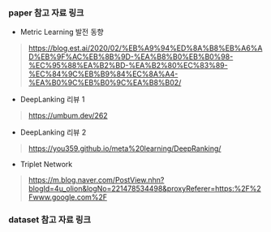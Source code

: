 ### paper 참고 자료 링크

- Metric Learning 발전 동향
> https://blog.est.ai/2020/02/%EB%A9%94%ED%8A%B8%EB%A6%AD%EB%9F%AC%EB%8B%9D-%EA%B8%B0%EB%B0%98-%EC%95%88%EA%B2%BD-%EA%B2%80%EC%83%89-%EC%84%9C%EB%B9%84%EC%8A%A4-%EA%B0%9C%EB%B0%9C%EA%B8%B02/
- DeepLanking 리뷰 1
> https://umbum.dev/262
- DeepLanking 리뷰 2
> https://you359.github.io/meta%20learning/DeepRanking/
- Triplet Network
> https://m.blog.naver.com/PostView.nhn?blogId=4u_olion&logNo=221478534498&proxyReferer=https:%2F%2Fwww.google.com%2F



### dataset 참고 자료 링크
